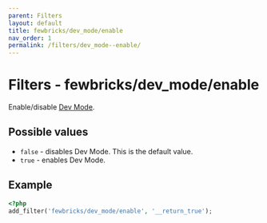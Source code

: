 ```yaml
---
parent: Filters
layout: default
title: fewbricks/dev_mode/enable
nav_order: 1
permalink: /filters/dev_mode--enable/
---
```


# Filters - fewbricks/dev_mode/enable
Enable/disable [Dev Mode](/dev-mode).

## Possible values
- `false` - disables Dev Mode. This is the default value.
- `true` - enables Dev Mode.

## Example
```php
<?php
add_filter('fewbricks/dev_mode/enable', '__return_true');
```
